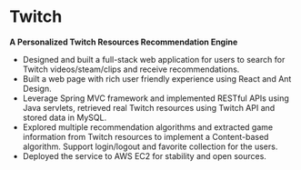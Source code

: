 # Twitch
**A Personalized Twitch Resources Recommendation Engine**

- Designed and built a full-stack web application for users to search for Twitch videos/steam/clips and receive recommendations. 
- Built a web page with rich user friendly experience using React and Ant Design.
- Leverage Spring MVC framework and implemented RESTful APIs using Java servlets, retrieved real Twitch resources using Twitch API and stored data in MySQL.
- Explored multiple recommendation algorithms and extracted game information from Twitch resources to implement a Content-based algorithm. Support login/logout and favorite collection for the users.
- Deployed the service to AWS EC2 for stability and open sources.
